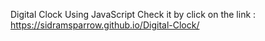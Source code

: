 Digital Clock Using JavaScript
Check it by click on the link :
  https://sidramsparrow.github.io/Digital-Clock/
